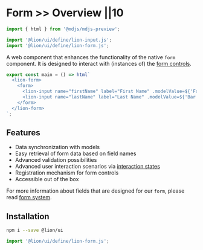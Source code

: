 # Form >> Overview ||10

```js script
import { html } from '@mdjs/mdjs-preview';

import '@lion/ui/define/lion-input.js';
import '@lion/ui/define/lion-form.js';
```

A web component that enhances the functionality of the native `form` component.
It is designed to interact with (instances of) the [form controls](../../fundamentals/systems/form/overview.md).

```js preview-story
export const main = () => html`
  <lion-form>
    <form>
      <lion-input name="firstName" label="First Name" .modelValue=${'Foo'}></lion-input>
      <lion-input name="lastName" label="Last Name" .modelValue=${'Bar'}></lion-input>
    </form>
  </lion-form>
`;
```

## Features

- Data synchronization with models
- Easy retrieval of form data based on field names
- Advanced validation possibilities
- Advanced user interaction scenarios via [interaction states](../../fundamentals/systems/form/interaction-states.md)
- Registration mechanism for form controls
- Accessible out of the box

For more information about fields that are designed for our `form`, please read [form system](../../fundamentals/systems/form/overview.md).

## Installation

```bash
npm i --save @lion/ui
```

```js
import '@lion/ui/define/lion-form.js';
```
